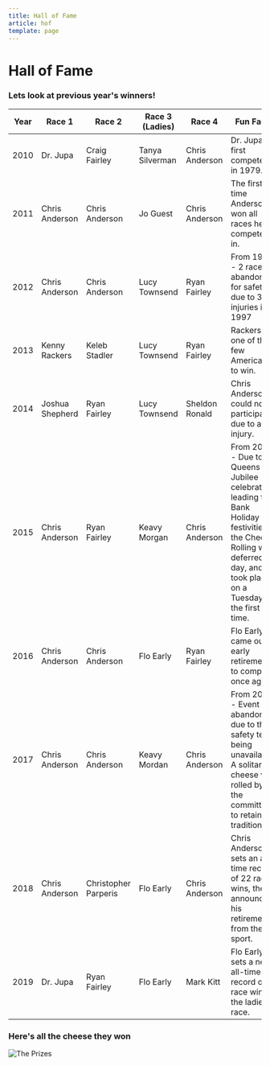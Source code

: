 ```yaml
---
title: Hall of Fame
article: hof
template: page
---
```


# Hall of Fame
### Lets look at previous year's winners!

| Year | Race 1 | Race 2 | Race 3 (Ladies) | Race 4 | Fun Facts |
| ---- | ------ | ------ | --------------- | ------ | --------- |
| 2010 | Dr. Jupa | Craig Fairley | Tanya Silverman | Chris Anderson | Dr. Jupa first competed in 1979.
| 2011 | Chris Anderson | Chris Anderson | Jo Guest | Chris Anderson | The first time Anderson won all races he competed in.
| 2012 | Chris Anderson | Chris Anderson | Lucy Townsend | Ryan Fairley | From 1998 - 2 races abandoned for safety, due to 33 injuries in 1997
| 2013 | Kenny Rackers | Keleb Stadler | Lucy Townsend | Ryan Fairley | Rackers is one of the few Americans to win.
| 2014 | Joshua Shepherd | Ryan Fairley | Lucy Townsend | Sheldon Ronald | Chris Anderson could not participate due to an injury.
| 2015 | Chris Anderson | Ryan Fairley | Keavy Morgan | Chris Anderson | From 2002 - Due to Queens Jubilee celebrations leading the Bank Holiday festivities, the Cheese Rolling was deferred a day, and took place on a Tuesday for the first time.
| 2016 | Chris Anderson | Chris Anderson | Flo Early | Ryan Fairley | Flo Early came out of early retirement to compete once again.
| 2017 | Chris Anderson | Chris Anderson | Keavy Mordan | Chris Anderson | From 2003 - Event abandoned due to the safety team being unavailable. A solitary cheese was rolled by the committee to retain tradition.
| 2018 | Chris Anderson | Christopher Parperis | Flo Early | Chris Anderson | Chris Anderson sets an all-time record of 22 race wins, then announces his retirement from the sport.
| 2019 | Dr. Jupa | Ryan Fairley | Flo Early | Mark Kitt | Flo Early sets a new all-time record of 4 race wins in the ladies race.

### Here's all the cheese they won

![The Prizes](ui/images/CheeseWheels.jpg)


